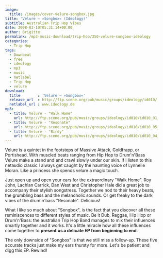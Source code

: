 ```yaml
---
image:
  title: /images/cover-velure-songbox.jpg
title: 'Velure – »Songbox« (Ideology)'
subtitle: Australian Trip Hop Vibes
date: 2008-03-10T05:31:14+00:00
author: Brigitte
permalink: /mp3-music-download/trip-hop/350-velure-songbox-ideology
categories:
  - Trip Hop
tags:
  - Downbeat
  - free
  - ideology
  - mp3
  - music
  - netlabel
  - Trip Hop
  - velure
download:
  title        : 'Velure – »Songbox«'
  release_url  : http://ftp.scene.org/pub/music/groups/ideology/id010/
  netlabel_url : www.ideology.de
mp3:
  - title: Velure - "Walk Home"
    url: http://ftp.scene.org/pub/music/groups/ideology/id010/id010_01_-_velure-walk_home.mp3
  - title: Velure - "Resonate"
    url: http://ftp.scene.org/pub/music/groups/ideology/id010/id010_05_-_velure-resonate.mp3
  - title: Velure - "Birdy"
    url: http://ftp.scene.org/pub/music/groups/ideology/id010/id010_04_-_velure-birdy.mp3
---
```

Velure is a quintet in the footsteps of Massive Attack, Goldfrapp, or Portishead. With muscled beats ranging from Hip Hop to Drum'n'Bass Velure make a stand and and crawl slowly under our skin. If I listen to this netaudio classic I always get caught by the haunting voice of Lynnelle Moran. Like a princess she spends velure a magic touch.<!--more-->

Just open up and open your ears for the extraordinary "Walk Home". Roy John, Lachlan Carrick, Dan West and Christopher Hale did a great job to accompany their stylish songstress. Together we nod to their heavy beats, the grumbling bass and the melancholic sounds. Or get freaky to the dark vibes of the drum'n'bass "Resonate". Delicious!

What I like so much about "Songbox", is the fact that you discover all these reminiscences to different styles of music. Be it Dub, Reggae, Hip Hop or Drum'n'Bass: the australian Trip Hop Band manages to mix their influences smartly together and it works. It's a little miracle how all these influences come together to **present us a delicate EP from beginning to end**.

The only downside of "Songbox" is that we still miss a follow-up. These five accurate tracks just make my ears thursty for more. Let's be patient and digg this EP. Rewind!
